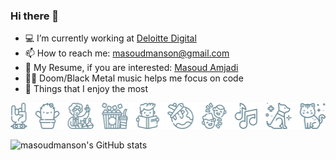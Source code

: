### Hi there 🥸

- 💻 I’m currently working at [Deloitte Digital](https://www.deloittedigital.com/) 
- 📫 How to reach me: [masoudmanson@gmail.com](mailto:masoudmanson@gmail.com)
- 🧾 My Resume, if you are interested: <a href="https://raw.githubusercontent.com/masoudmanson/fileupload/1355b28b60fe5c9c55391d0ba70f2f72d1ef52dc/public/Masoud%20Amjadi%20-%20Jan%202023.pdf" target="_blank">Masoud Amjadi</a>
- 🤘🏻 Doom/Black Metal music helps me focus on code
- 🔮 Things that I enjoy the most 

<p align="center">
  <img width="600px" src="https://raw.githubusercontent.com/masoudmanson/fileupload/7cb75aae01070357f672568e22accaf334f89965/public/README.svg">
</p>
 
![masoudmanson's GitHub stats](https://github-readme-stats-five-omega-83.vercel.app/api?username=masoudmanson&theme=onedark&include_all_commits=true&show_icons=true&count_private=true&hide_border=true&bg_color=22272D&icon_color=698A97&text_color=ffffff)

<picture>
  <source
    srcset="https://github-readme-stats-five-omega-83.vercel.app/api?username=masoudmanson&theme=onedark&include_all_commits=true&show_icons=true&count_private=true&hide_border=true&theme=onedark"
    media="(prefers-color-scheme: dark)"
  />
  <source
    srcset="https://github-readme-stats-five-omega-83.vercel.app/api?username=masoudmanson&include_all_commits=true&show_icons=true&count_private=true&hide_border=true"
    media="(prefers-color-scheme: light), (prefers-color-scheme: no-preference)"
  />
  <img />
</picture>
